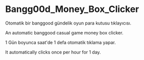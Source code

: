 # Bangg00d_Money_Box_Clicker

Otomatik bir banggood gündelik oyun para kutusu tıklayıcısı.

An automatic banggood casual game money box clicker.


1 Gün boyunca saat'de 1 defa otomatik tıklama yapar.

It automatically clicks once per hour for 1 day.
